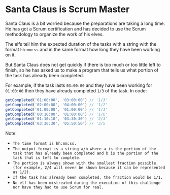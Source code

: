 # Santa Claus is Scrum Master

Santa Claus is a bit worried because the preparations are taking a long time. He has got a Scrum certification and has decided to use the Scrum methodology to organize the work of his elves.

The elfs tell him the expected duration of the tasks with a string with the format `hh:mm:ss` and in the same format how long they have been working on it.

But Santa Claus does not get quickly if there is too much or too little left to finish, so he has asked us to make a program that tells us what portion of the task has already been completed.

For example, if the task lasts `03:00:00` and they have been working for `01:00:00` then they have already completed `1/3` of the task. In code:

```javascript
getCompleted('01:00:00', '03:00:00') // '1/3'
getCompleted('02:00:00', '04:00:00') // '1/2'
getCompleted('01:00:00', '01:00:00') // '1/1'
getCompleted('00:10:00', '01:00:00') // '1/6'
getCompleted('01:10:10', '03:30:30') // '2/3'
getCompleted('03:30:30', '05:50:50') // '3/5
```

Note:

- `The time format is hh:mm:ss.`
- `The output format is a string a/b where a is the portion of the task that has already been completed and b is the portion of the task that is left to complete.`
- `The portion is always shown with the smallest fraction possible. (for example, 2/4 will never be shown because it can be represented as 1/2).`
- `If the task has already been completed, the fraction would be 1/1.`
- `No elf has been mistreated during the execution of this challenge nor have they had to use Scrum for real.`